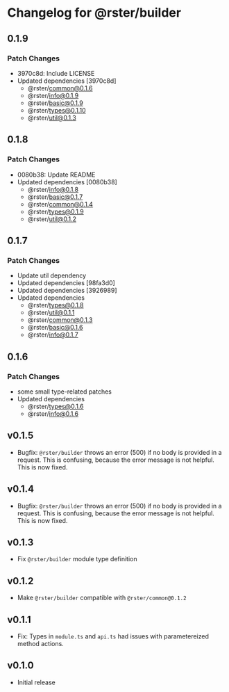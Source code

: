 # Changelog for @rster/builder

## 0.1.9

### Patch Changes

- 3970c8d: Include LICENSE
- Updated dependencies [3970c8d]
  - @rster/common@0.1.6
  - @rster/info@0.1.9
  - @rster/basic@0.1.9
  - @rster/types@0.1.10
  - @rster/util@0.1.3

## 0.1.8

### Patch Changes

- 0080b38: Update README
- Updated dependencies [0080b38]
  - @rster/info@0.1.8
  - @rster/basic@0.1.7
  - @rster/common@0.1.4
  - @rster/types@0.1.9
  - @rster/util@0.1.2

## 0.1.7

### Patch Changes

- Update util dependency
- Updated dependencies [98fa3d0]
- Updated dependencies [3926989]
- Updated dependencies
  - @rster/types@0.1.8
  - @rster/util@0.1.1
  - @rster/common@0.1.3
  - @rster/basic@0.1.6
  - @rster/info@0.1.7

## 0.1.6

### Patch Changes

- some small type-related patches
- Updated dependencies
  - @rster/types@0.1.6
  - @rster/info@0.1.6

## v0.1.5

- Bugfix: `@rster/builder` throws an error (500) if no body is provided in a request. This is confusing, because the error message is not helpful. This is now fixed.

## v0.1.4

- Bugfix: `@rster/builder` throws an error (500) if no body is provided in a request. This is confusing, because the error message is not helpful. This is now fixed.

## v0.1.3

- Fix `@rster/builder` module type definition

## v0.1.2

- Make `@rster/builder` compatible with `@rster/common@0.1.2`

## v0.1.1

- Fix: Types in `module.ts` and `api.ts` had issues with parametereized method actions.

## v0.1.0

- Initial release
